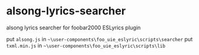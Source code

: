 # alsong-lyrics-searcher
alsong lyrics searcher for foobar2000 ESLyrics plugin

put `alsong.js` in `~\user-components\foo_uie_eslyric\scripts\searcher`
put `txml.min.js` in `~\user-components\foo_uie_eslyric\scripts\lib`
